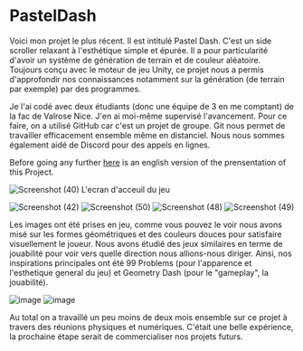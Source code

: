 # PastelDash

Voici mon projet le plus récent. Il est intitulé Pastel Dash. C'est un side scroller relaxant à l'esthétique simple et épurée. Il a pour particularité d'avoir un système de génération de terrain et de couleur aléatoire. Toujours conçu avec le moteur de jeu Unity, ce projet nous a permis d'approfondir nos connaissances notamment sur la génération (de terrain par exemple) par des programmes.

Je l'ai codé avec deux étudiants (donc une équipe de 3 en me comptant) de la fac de Valrose Nice. J'en ai moi-même supervisé l'avancement. Pour ce faire, on a utilisé GitHub car c'est un projet de groupe. Git nous permet de travailler efficacement ensemble même en distanciel. Nous nous sommes également aidé de Discord pour des appels en lignes.


Before going any further [here](README_EN.md) is an english version of the prensentation of this Project.

![Screenshot (40)](https://user-images.githubusercontent.com/106030110/172060690-10ec5182-dbab-403a-a7c0-3f9cac780c26.png)
L'ecran d'acceuil du jeu

![Screenshot (42)](https://user-images.githubusercontent.com/106030110/172060699-50aac70c-9cf3-43f5-ba35-c95875b85de1.png) 
![Screenshot (50)](https://user-images.githubusercontent.com/106030110/172060966-1a53d426-bc72-4598-9a27-17bfe3f8064e.png)
![Screenshot (48)](https://user-images.githubusercontent.com/106030110/172060967-9ea7cbcb-c0b7-4426-853c-483392901315.png)
![Screenshot (49)](https://user-images.githubusercontent.com/106030110/172060968-cd6cc56f-1f63-4d61-b861-3b09264498c1.png)

Les images ont été prises en jeu, comme vous pouvez le voir nous avons misé sur les formes géométriques et des couleurs douces pour satisfaire visuellement le joueur. Nous avons étudié des jeux similaires en terme de jouabilité pour voir vers quelle direction nous allions-nous diriger. Ainsi, nos inspirations principales ont été 99 Problems (pour l'apparence et l'esthetique general du jeu) et Geometry Dash (pour le "gameplay", la jouabilité).

![image](https://user-images.githubusercontent.com/106030110/172676775-36a5bd4a-5936-4009-8fdd-c34082d91c32.png) ![image](https://user-images.githubusercontent.com/106030110/172676798-1c5ed1c9-ec82-4686-b8d7-b7b8daeeb1de.png)


Au total on a travaillé un peu moins de deux mois ensemble sur ce projet à travers des réunions physiques et numériques. C'était une belle expérience, la prochaine étape serait de commercialiser nos projets futurs.

